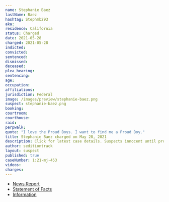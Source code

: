 ```yaml
---
name: Stephanie Baez
lastName: Baez
hashtag: Stephmb293
aka:
residence: California
status: Charged
date: 2021-05-28
charged: 2021-05-28
indicted:
convicted:
sentenced:
dismissed:
deceased:
plea_hearing:
sentencing:
age:
occupation:
affiliations:
jurisdiction: Federal
image: /images/preview/stephanie-baez.png
suspect: stephanie-baez.png
booking:
courtroom:
courthouse:
raid:
perpwalk:
quote: "I love the Proud Boys. I want to find me a Proud Boy."
title: Stephanie Baez charged on May 28, 2021
description: Click for latest case details. Suspects innocent until proven guilty.
author: seditiontrack
layout: suspect
published: true
caseNumber: 1:21-mj-453
videos:
charges:
---
```

- [News Report](https://www.al.com/news/2021/06/woman-wanted-to-find-me-a-proud-boy-at-us-capitol-but-gets-arrested-in-alabama-for-jan-6-riot.html)
- [Statement of Facts](https://www.justice.gov/usao-dc/case-multi-defendant/file/1401761/download)
- [Information](https://www.justice.gov/usao-dc/case-multi-defendant/file/1423576/download)
